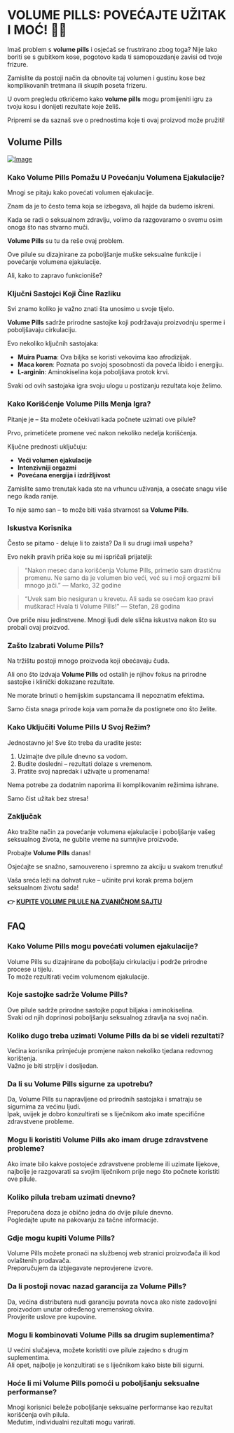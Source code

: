 # VOLUME PILLS: POVEĆAJTE UŽITAK I MOĆ! 💪✨

Imaš problem s **volume pills** i osjećaš se frustrirano zbog toga? Nije lako boriti se s gubitkom kose, pogotovo kada ti samopouzdanje zavisi od tvoje frizure. 

Zamislite da postoji način da obnovite taj volumen i gustinu kose bez komplikovanih tretmana ili skupih poseta frizeru. 

U ovom pregledu otkrićemo kako **volume pills** mogu promijeniti igru za tvoju kosu i donijeti rezultate koje želiš. 

Pripremi se da saznaš sve o prednostima koje ti ovaj proizvod može pružiti!

## Volume Pills

[![Image](https://www2.sellhealth.com/181/volumepills600x180_A.jpg)](https://gchaffi.com/aCLO4Pu3)

### Kako Volume Pills Pomažu U Povećanju Volumena Ejakulacije?

Mnogi se pitaju kako povećati volumen ejakulacije. 

Znam da je to često tema koja se izbegava, ali hajde da budemo iskreni. 

Kada se radi o seksualnom zdravlju, volimo da razgovaramo o svemu osim onoga što nas stvarno muči.

**Volume Pills** su tu da reše ovaj problem. 

Ove pilule su dizajnirane za poboljšanje muške seksualne funkcije i povećanje volumena ejakulacije.

Ali, kako to zapravo funkcioniše?

### Ključni Sastojci Koji Čine Razliku

Svi znamo koliko je važno znati šta unosimo u svoje tijelo. 

**Volume Pills** sadrže prirodne sastojke koji podržavaju proizvodnju sperme i poboljšavaju cirkulaciju.

Evo nekoliko ključnih sastojaka:

- **Muira Puama**: Ova biljka se koristi vekovima kao afrodizijak.
- **Maca koren**: Poznata po svojoj sposobnosti da poveća libido i energiju.
- **L-arginin**: Aminokiselina koja poboljšava protok krvi.

Svaki od ovih sastojaka igra svoju ulogu u postizanju rezultata koje želimo.

### Kako Korišćenje Volume Pills Menja Igra?

Pitanje je – šta možete očekivati kada počnete uzimati ove pilule? 

Prvo, primetićete promene već nakon nekoliko nedelja korišćenja. 

Ključne prednosti uključuju:

- **Veći volumen ejakulacije**
- **Intenzivniji orgazmi**
- **Povećana energija i izdržljivost**

Zamislite samo trenutak kada ste na vrhuncu uživanja, a osećate snagu više nego ikada ranije. 

To nije samo san – to može biti vaša stvarnost sa **Volume Pills**.

### Iskustva Korisnika

Često se pitamo - deluje li to zaista? Da li su drugi imali uspeha? 

Evo nekih pravih priča koje su mi ispričali prijatelji:

> “Nakon mesec dana korišćenja Volume Pills, primetio sam drastičnu promenu. 
> Ne samo da je volumen bio veći, već su i moji orgazmi bili mnogo jači.” 
> — Marko, 32 godine

> “Uvek sam bio nesiguran u krevetu. Ali sada se osećam kao pravi muškarac! 
> Hvala ti Volume Pills!” 
> — Stefan, 28 godina

Ove priče nisu jedinstvene. Mnogi ljudi dele slična iskustva nakon što su probali ovaj proizvod.

### Zašto Izabrati Volume Pills?

Na tržištu postoji mnogo proizvoda koji obećavaju čuda. 

Ali ono što izdvaja **Volume Pills** od ostalih je njihov fokus na prirodne sastojke i klinički dokazane rezultate.

Ne morate brinuti o hemijskim supstancama ili nepoznatim efektima.

Samo čista snaga prirode koja vam pomaže da postignete ono što želite.

### Kako Uključiti Volume Pills U Svoj Režim?

Jednostavno je! Sve što treba da uradite jeste:

1. Uzimajte dve pilule dnevno sa vodom.
2. Budite dosledni – rezultati dolaze s vremenom.
3. Pratite svoj napredak i uživajte u promenama!

Nema potrebe za dodatnim naporima ili komplikovanim režimima ishrane.

Samo čist užitak bez stresa!

### Zaključak

Ako tražite način za povećanje volumena ejakulacije i poboljšanje vašeg seksualnog života, ne gubite vreme na sumnjive proizvode.

Probajte **Volume Pills** danas!

Osjećajte se snažno, samouvereno i spremno za akciju u svakom trenutku!

Vaša sreća leži na dohvat ruke – učinite prvi korak prema boljem seksualnom životu sada!



**👉 [KUPITE VOLUME PILULE NA ZVANIČNOM SAJTU](https://gchaffi.com/aCLO4Pu3)**

## FAQ

### Kako Volume Pills mogu povećati volumen ejakulacije?
Volume Pills su dizajnirane da poboljšaju cirkulaciju i podrže prirodne procese u tijelu.  
To može rezultirati većim volumenom ejakulacije.  

### Koje sastojke sadrže Volume Pills?
Ove pilule sadrže prirodne sastojke poput biljaka i aminokiselina.  
Svaki od njih doprinosi poboljšanju seksualnog zdravlja na svoj način.

### Koliko dugo treba uzimati Volume Pills da bi se videli rezultati?
Većina korisnika primjećuje promjene nakon nekoliko tjedana redovnog korištenja.  
Važno je biti strpljiv i dosljedan.

### Da li su Volume Pills sigurne za upotrebu?
Da, Volume Pills su napravljene od prirodnih sastojaka i smatraju se sigurnima za većinu ljudi.  
Ipak, uvijek je dobro konzultirati se s liječnikom ako imate specifične zdravstvene probleme.

### Mogu li koristiti Volume Pills ako imam druge zdravstvene probleme?
Ako imate bilo kakve postojeće zdravstvene probleme ili uzimate lijekove, najbolje je razgovarati sa svojim liječnikom prije nego što počnete koristiti ove pilule.

### Koliko pilula trebam uzimati dnevno?
Preporučena doza je obično jedna do dvije pilule dnevno.  
Pogledajte upute na pakovanju za tačne informacije.

### Gdje mogu kupiti Volume Pills?
Volume Pills možete pronaći na službenoj web stranici proizvođača ili kod ovlaštenih prodavača.  
Preporučujem da izbjegavate neprovjerene izvore.

### Da li postoji novac nazad garancija za Volume Pills?
Da, većina distributera nudi garanciju povrata novca ako niste zadovoljni proizvodom unutar određenog vremenskog okvira.  
Provjerite uslove pre kupovine.

### Mogu li kombinovati Volume Pills sa drugim suplementima?
U većini slučajeva, možete koristiti ove pilule zajedno s drugim suplementima.  
Ali opet, najbolje je konzultirati se s liječnikom kako biste bili sigurni.

### Hoće li mi Volume Pills pomoći u poboljšanju seksualne performanse?
Mnogi korisnici beleže poboljšanje seksualne performanse kao rezultat korišćenja ovih pilula.  
Međutim, individualni rezultati mogu varirati.